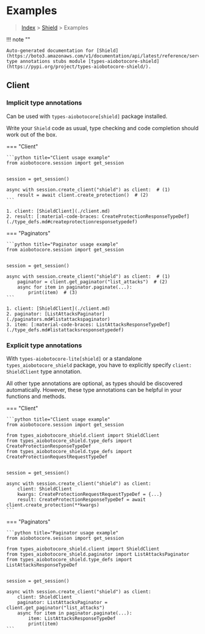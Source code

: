 # Examples

> [Index](../README.md) > [Shield](./README.md) > Examples

!!! note ""

    Auto-generated documentation for [Shield](https://boto3.amazonaws.com/v1/documentation/api/latest/reference/services/shield.html#Shield)
    type annotations stubs module [types-aiobotocore-shield](https://pypi.org/project/types-aiobotocore-shield/).

## Client

### Implicit type annotations

Can be used with `types-aiobotocore[shield]` package installed.

Write your `Shield` code as usual,
type checking and code completion should work out of the box.



=== "Client"

    ```python title="Client usage example"
    from aiobotocore.session import get_session


    session = get_session()

    async with session.create_client("shield") as client:  # (1)
        result = await client.create_protection()  # (2)
    ```

    1. client: [ShieldClient](./client.md)
    2. result: [:material-code-braces: CreateProtectionResponseTypeDef](./type_defs.md#createprotectionresponsetypedef) 



=== "Paginators"

    ```python title="Paginator usage example"
    from aiobotocore.session import get_session


    session = get_session()

    async with session.create_client("shield") as client:  # (1)
        paginator = client.get_paginator("list_attacks")  # (2)
        async for item in paginator.paginate(...):
            print(item)  # (3)
    ```

    1. client: [ShieldClient](./client.md)
    2. paginator: [ListAttacksPaginator](./paginators.md#listattackspaginator)
    3. item: [:material-code-braces: ListAttacksResponseTypeDef](./type_defs.md#listattacksresponsetypedef) 




### Explicit type annotations

With `types-aiobotocore-lite[shield]`
or a standalone `types_aiobotocore_shield` package, you have to explicitly specify
`client: ShieldClient` type annotation.

All other type annotations are optional, as types should be discovered automatically.
However, these type annotations can be helpful in your functions and methods.


=== "Client"

    ```python title="Client usage example"
    from aiobotocore.session import get_session

    from types_aiobotocore_shield.client import ShieldClient
    from types_aiobotocore_shield.type_defs import CreateProtectionResponseTypeDef
    from types_aiobotocore_shield.type_defs import CreateProtectionRequestRequestTypeDef


    session = get_session()

    async with session.create_client("shield") as client:
        client: ShieldClient
        kwargs: CreateProtectionRequestRequestTypeDef = {...}
        result: CreateProtectionResponseTypeDef = await client.create_protection(**kwargs)
    ```



=== "Paginators"

    ```python title="Paginator usage example"
    from aiobotocore.session import get_session

    from types_aiobotocore_shield.client import ShieldClient
    from types_aiobotocore_shield.paginator import ListAttacksPaginator
    from types_aiobotocore_shield.type_defs import ListAttacksResponseTypeDef


    session = get_session()

    async with session.create_client("shield") as client:
        client: ShieldClient
        paginator: ListAttacksPaginator = client.get_paginator("list_attacks")
        async for item in paginator.paginate(...):
            item: ListAttacksResponseTypeDef
            print(item)
    ```


